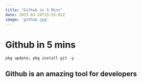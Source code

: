 ```yaml
---
title: "Github in 5 Mins"
date: 2023-03-20T15:55:01Z
image: 'github.jpg'
---
```

# Github in 5 mins
```
pkg update; pkg install git -y
```

## Github is an amazing tool for developers 

